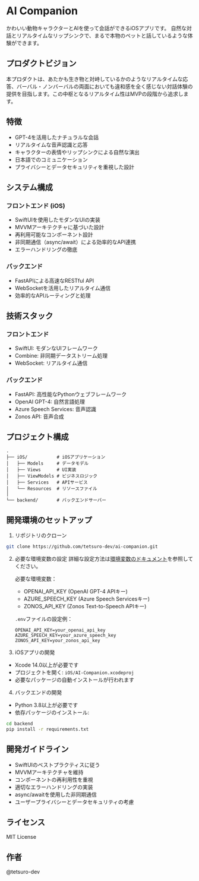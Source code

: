 # AI Companion

かわいい動物キャラクターとAIを使って会話ができるiOSアプリです。
自然な対話とリアルタイムなリップシンクで、まるで本物のペットと話しているような体験ができます。

## プロダクトビジョン
本プロダクトは、あたかも生き物と対峙しているかのようなリアルタイムな応答、バーバル・ノンバーバルの両面においても違和感を全く感じない対話体験の提供を目指します。この中枢となるリアルタイム性はMVPの段階から追求します。

## 特徴
- GPT-4を活用したナチュラルな会話
- リアルタイムな音声認識と応答
- キャラクターの表情やリップシンクによる自然な演出
- 日本語でのコミュニケーション
- プライバシーとデータセキュリティを重視した設計

## システム構成
### フロントエンド (iOS)
- SwiftUIを使用したモダンなUIの実装
- MVVMアーキテクチャに基づいた設計
- 再利用可能なコンポーネント設計
- 非同期通信（async/await）による効率的なAPI連携
- エラーハンドリングの徹底

### バックエンド
- FastAPIによる高速なRESTful API
- WebSocketを活用したリアルタイム通信
- 効率的なAPIルーティングと処理

## 技術スタック
### フロントエンド
- SwiftUI: モダンなUIフレームワーク
- Combine: 非同期データストリーム処理
- WebSocket: リアルタイム通信

### バックエンド
- FastAPI: 高性能なPythonウェブフレームワーク
- OpenAI GPT-4: 自然言語処理
- Azure Speech Services: 音声認識
- Zonos API: 音声合成

## プロジェクト構成
```
.
├── iOS/           # iOSアプリケーション
│   ├── Models     # データモデル
│   ├── Views      # UI実装
│   ├── ViewModels # ビジネスロジック
│   ├── Services   # APIサービス
│   └── Resources  # リソースファイル
│
└── backend/       # バックエンドサーバー
```

## 開発環境のセットアップ
1. リポジトリのクローン
```bash
git clone https://github.com/tetsuro-dev/ai-companion.git
```

2. 必要な環境変数の設定
    詳細な設定方法は[環境変数のドキュメント](backend/docs/env_vars.md)を参照してください。
    
    必要な環境変数：
    - OPENAI_API_KEY (OpenAI GPT-4 APIキー)
    - AZURE_SPEECH_KEY (Azure Speech Servicesキー)
    - ZONOS_API_KEY (Zonos Text-to-Speech APIキー)

    `.env`ファイルの設定例：
    ```
    OPENAI_API_KEY=your_openai_api_key
    AZURE_SPEECH_KEY=your_azure_speech_key
    ZONOS_API_KEY=your_zonos_api_key
    ```

3. iOSアプリの開発
- Xcode 14.0以上が必要です
- プロジェクトを開く: `iOS/AI-Companion.xcodeproj`
- 必要なパッケージの自動インストールが行われます

4. バックエンドの開発
- Python 3.8以上が必要です
- 依存パッケージのインストール:
```bash
cd backend
pip install -r requirements.txt
```

## 開発ガイドライン
- SwiftUIのベストプラクティスに従う
- MVVMアーキテクチャを維持
- コンポーネントの再利用性を重視
- 適切なエラーハンドリングの実装
- async/awaitを使用した非同期通信
- ユーザープライバシーとデータセキュリティの考慮

## ライセンス
MIT License

## 作者
@tetsuro-dev
